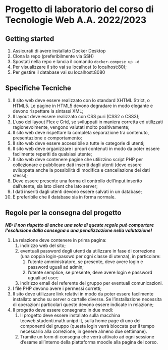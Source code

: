 # Progetto di laboratorio del corso di Tecnologie Web A.A. 2022/2023

## Getting started

1. Assicurati di avere installato Docker Desktop
2. Clona la repo (preferibilmente via SSH)
3. Spostati nella repo e lancia il comando  ```docker-compose up -d```
4. Per visualizzare il sito vai su localhost (o localhost:80);
5. Per gestire il database vai su localhost:8080


## Specifiche Tecniche
1. Il sito web deve essere realizzato con lo standard XHTML Strict, o HTML5. Le pagine in HTML5 devono degradare in modo elegante e devono rispettare la sintassi XML;
2. Il layout deve essere realizzato con CSS puri (CSS2 o CSS3);
3. L’uso dei layout Flex e Grid, se sviluppati in maniera corretta ed utilizzati ragionevolmente, vengono valutati molto positivamente;
4. Il sito web deve rispettare la completa separazione tra contenuto, presentazione e comportamento;
5. Il sito web deve essere accessibile a tutte le categorie di utenti;
6. Il sito web deve organizzare i propri contenuti in modo da poter essere facilmente reperiti da qualsiasi utente;
7. Il sito web deve contenere pagine che utilizzino script PHP per collezionare e pubblicare dati inseriti dagli utenti (deve essere sviluppata anche la possibilità di modifica e cancellazione dei dati stessi);
8. Deve essere presente una forma di controllo dell’input inserito dall’utente, sia lato client che lato server;
9. I dati inseriti dagli utenti devono essere salvati in un database;
10. È preferibile che il database sia in forma normale.

## Regole per la consegna del progetto

***NB: Il non rispetto di anche una sola di queste regole può comportare l'esclusione dalla consegna o una penalizzazione nella valutazione!***

1. La relazione deve contenere in prima pagina:
    1. indirizzo web del sito;
    2. eventuali password degli utenti da utilizzare in fase di correzione (una coppia login-passwd per ogni classe di utenza), in particolare:
        1. l’utente amministratore, se presente, deve avere login e password uguali ad admin;
        2. l’utente semplice, se presente, deve avere login e password uguali ad user;
    3. indirizzo email del referente del gruppo per eventuali comunicazioni.
2. I file PHP devono avere i permessi corretti;
3. Il sito deve utilizzare link relativi in modo da poter essere facilmente installato anche su server o cartelle diverse. Se l’installazione necessita di operazioni particolari queste devono essere indicate in relazione;
4. Il progetto deve essere consegnato in due modi:
    1. Il progetto deve essere installato sulla macchina tecweb.studenti.math.unipd.it, sulla home page di uno dei componenti del gruppo (questa login verrà bloccata per il tempo necessario alla correzione, in genere almeno due settimane).
    2. Tramite un form di consegna che verrà attivato ad ogni sessione d’esame all’interno della piattaforma moodle alla pagina del corso.
